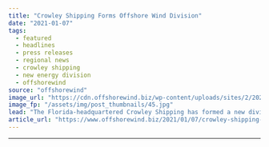 ```yaml
---
title: "Crowley Shipping Forms Offshore Wind Division"
date: "2021-01-07"
tags: 
  - featured
  - headlines
  - press releases
  - regional news
  - crowley shipping
  - new energy division
  - offshorewind
source: "offshorewind"
image_url: "https://cdn.offshorewind.biz/wp-content/uploads/sites/2/2021/01/07091011/Crowley-Shipping-Forms-Offshore-Wind-Division.jpg"
image_fp: "/assets/img/post_thumbnails/45.jpg"
lead: "The Florida-headquartered Crowley Shipping has formed a new division focusing on the offshore wind"
article_url: "https://www.offshorewind.biz/2021/01/07/crowley-shipping-forms-offshore-wind-division/"
---
```


---
